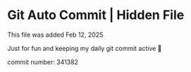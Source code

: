 # Git Auto Commit | Hidden File

This file was added Feb 12, 2025

Just for fun and keeping my daily git commit active 🤪

commit number: 341382
